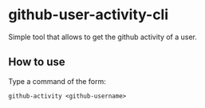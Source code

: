 # github-user-activity-cli

Simple tool that allows to get the github activity of a user.

## How to use

Type a command of the form:

```
github-activity <github-username>
```
